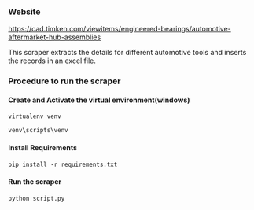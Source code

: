 ### Website 
https://cad.timken.com/viewitems/engineered-bearings/automotive-aftermarket-hub-assemblies

This scraper extracts the details for different automotive tools and inserts the records in an excel file. 

### Procedure to run the scraper
#### Create and Activate the virtual environment(windows)
``virtualenv venv``

``venv\scripts\venv``

#### Install Requirements
``pip install -r requirements.txt``

#### Run the scraper
``python script.py``
